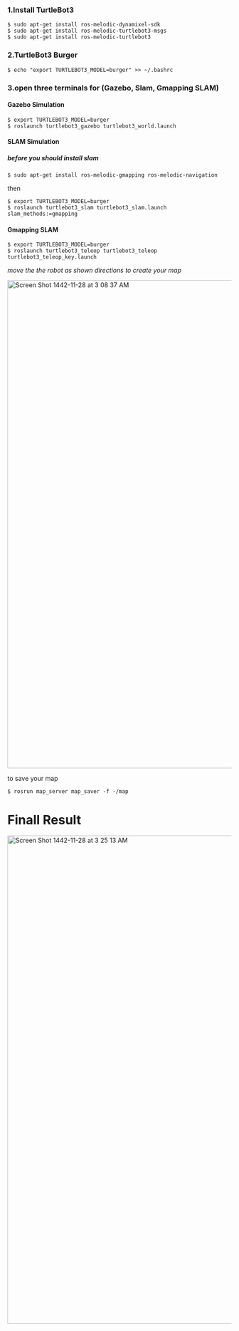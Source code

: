### 1.Install TurtleBot3
```
$ sudo apt-get install ros-melodic-dynamixel-sdk
$ sudo apt-get install ros-melodic-turtlebot3-msgs
$ sudo apt-get install ros-melodic-turtlebot3
```

### 2.TurtleBot3 Burger
```
$ echo "export TURTLEBOT3_MODEL=burger" >> ~/.bashrc
```

### 3.open three terminals for (Gazebo, Slam, Gmapping SLAM)

#### Gazebo Simulation
```
$ export TURTLEBOT3_MODEL=burger
$ roslaunch turtlebot3_gazebo turtlebot3_world.launch
```


#### SLAM Simulation
##### before you should install slam 

```
$ sudo apt-get install ros-melodic-gmapping ros-melodic-navigation
```
then 
```
$ export TURTLEBOT3_MODEL=burger
$ roslaunch turtlebot3_slam turtlebot3_slam.launch slam_methods:=gmapping
```

#### Gmapping SLAM
```
$ export TURTLEBOT3_MODEL=burger 
$ roslaunch turtlebot3_teleop turtlebot3_teleop turtlebot3_teleop_key.launch 
```
*move the the robot as shown directions to create your map* 

<img width="1096" alt="Screen Shot 1442-11-28 at 3 08 37 AM" src="https://user-images.githubusercontent.com/86845134/124845336-319b7d80-df9f-11eb-94d5-7e70509873a8.png">

to save your map 

```
$ rosrun map_server map_saver -f -/map

```
# Finall Result 

<img width="1096" alt="Screen Shot 1442-11-28 at 3 25 13 AM" src="https://user-images.githubusercontent.com/86845134/124845303-1c265380-df9f-11eb-8ca4-e9f8a7448340.png">



